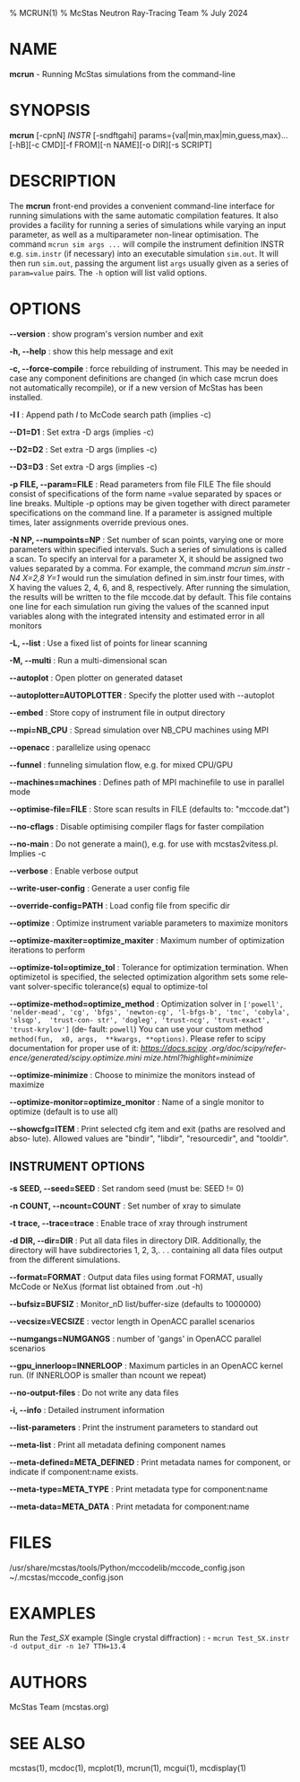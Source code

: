 % MCRUN(1)
% McStas Neutron Ray-Tracing Team
% July 2024

# NAME

**mcrun** - Running McStas simulations from the command-line

# SYNOPSIS

**mcrun** [-cpnN] *INSTR* [-sndftgahi] params={val|min,max|min,guess,max}... [-hB][-c CMD][-f FROM][-n NAME][-o DIR][-s SCRIPT]

# DESCRIPTION

The **mcrun** front-end provides a convenient command-line interface for running
simulations with the same automatic compilation features. It also provides a
facility for running a series of simulations while varying an input
parameter, as well as a multiparameter non-linear optimisation. The command
`mcrun sim args ...` will compile the instrument definition INSTR e.g.
`sim.instr` (if necessary) into an executable simulation `sim.out`. It will
then run `sim.out`, passing the argument list `args` usually given as a
series of `param=value` pairs. The `-h` option will list valid options.

# OPTIONS

**--version**
:   show program's version number and exit

**-h, --help**
:   show this help message and exit

**-c, --force-compile**
:   force rebuilding of instrument. This may be needed in case any
    component definitions are changed (in which case mcrun does not automatically
    recompile), or if a new version of McStas has been installed.

**-I I**
:   Append path *I* to McCode search path (implies -c)

**--D1=D1**
:   Set extra -D args (implies -c)

**--D2=D2**
:   Set extra -D args (implies -c)

**--D3=D3**
:   Set extra -D args (implies -c)

**-p FILE, --param=FILE**
:   Read parameters from file FILE
    The file should consist of specifications of the form name =value separated
    by spaces or line breaks. Multiple -p options may be given together with 
    direct parameter specifications on the command line. If a parameter is 
    assigned multiple times, later assignments override previous ones.

**-N NP, --numpoints=NP**
:   Set number of scan points, varying one or more parameters within specified 
    intervals. Such a series of simulations is called a scan. To specify an interval 
    for a parameter X, it should be assigned two values separated by a comma. 
    For example, the command *mcrun sim.instr -N4 X=2,8 Y=1* would run the 
    simulation defined in sim.instr four times, with X having the values 2, 4, 6, 
    and 8, respectively. After running the simulation, the results will be written 
    to the file mccode.dat by default. This file contains one line for each 
    simulation run giving the values of the scanned input variables along with 
    the integrated intensity and estimated error in all monitors

**-L, --list**
:   Use a fixed list of points for linear scanning

**-M, --multi**
:   Run a multi-dimensional scan

**--autoplot**
:   Open plotter on generated dataset

**--autoplotter=AUTOPLOTTER**
:   Specify the plotter used with --autoplot

**--embed**
:   Store copy of instrument file in output directory

**--mpi=NB_CPU**
:   Spread simulation over NB_CPU machines using MPI

**--openacc**
:   parallelize using openacc

**--funnel**
:   funneling simulation flow, e.g. for mixed CPU/GPU

**--machines=machines**
:   Defines path of MPI machinefile to use in parallel mode

**--optimise-file=FILE**
:   Store scan results in FILE (defaults to: "mccode.dat")

**--no-cflags**
:   Disable optimising compiler flags for faster compilation

**--no-main**
:   Do not generate a main(), e.g. for  use  with  mcstas2vitess.pl.
    Implies -c

**--verbose**
:   Enable verbose output

**--write-user-config**
:   Generate a user config file

**--override-config=PATH**
:   Load config file from specific dir

**--optimize**
:   Optimize instrument variable parameters to maximize monitors

**--optimize-maxiter=optimize_maxiter**
:   Maximum number of optimization iterations to perform

**--optimize-tol=optimize_tol**
:   Tolerance  for  optimization  termination.  When  optimizetol is
    specified, the selected optimization algorithm sets  some  rele‐
    vant solver-specific tolerance(s) equal to optimize-tol

**--optimize-method=optimize_method**
:   Optimization  solver  in `['powell', 'nelder-mead', 'cg', 'bfgs',
    'newton-cg', 'l-bfgs-b', 'tnc', 'cobyla',  'slsqp',  'trust-con‐
    str', 'dogleg', 'trust-ncg', 'trust-exact', 'trust-krylov']` (de‐
    fault: `powell`) You can use your custom  method  `method(fun,  x0,
    args,  **kwargs, **options)`. Please refer to scipy documentation
    for proper use of it:  *https://docs.scipy  .org/doc/scipy/refer‐
    ence/generated/scipy.optimize.mini mize.html?highlight=minimize*

**--optimize-minimize**
:   Choose to minimize the monitors instead of maximize

**--optimize-monitor=optimize_monitor**
:   Name of a single monitor to optimize (default is to use all)

**--showcfg=ITEM**
:   Print  selected  cfg item and exit (paths are resolved and abso‐
    lute). Allowed values are "bindir", "libdir", "resourcedir", and
    "tooldir".

## INSTRUMENT OPTIONS

**-s SEED, --seed=SEED**
:   Set random seed (must be: SEED != 0)

**-n COUNT, --ncount=COUNT**
:   Set number of xray to simulate

**-t trace, --trace=trace**
:   Enable trace of xray through instrument

**-d DIR, --dir=DIR**
:   Put all data files in directory DIR. Additionally, the directory will have
    subdirectories 1, 2, 3,. . . containing all data files output from the 
    different simulations.

**--format=FORMAT**
:   Output  data  files using format FORMAT, usually McCode or NeXus
    (format list obtained from <instr>.out -h)

**--bufsiz=BUFSIZ**
:   Monitor_nD list/buffer-size (defaults to 1000000)

**--vecsize=VECSIZE**
:   vector length in OpenACC parallel scenarios

**--numgangs=NUMGANGS**
:   number of 'gangs' in OpenACC parallel scenarios

**--gpu_innerloop=INNERLOOP**
:   Maximum particles in an OpenACC kernel  run.  (If  INNERLOOP  is
    smaller than ncount we repeat)

**--no-output-files**
:   Do not write any data files

**-i, --info**
:   Detailed instrument information

**--list-parameters**
:   Print the instrument parameters to standard out

**--meta-list**
:   Print all metadata defining component names

**--meta-defined=META_DEFINED**
:   Print  metadata  names  for  component,  or  indicate
    if component:name exists.

**--meta-type=META_TYPE**
:   Print metadata type for component:name

**--meta-data=META_DATA**
:   Print metadata for component:name

# FILES

/usr/share/mcstas/tools/Python/mccodelib/mccode_config.json
~/.mcstas/mccode_config.json

# EXAMPLES

Run the *Test_SX* example (Single crystal diffraction)
:   - `mcrun Test_SX.instr -d output_dir -n 1e7 TTH=13.4`

# AUTHORS

McStas Team (mcstas.org)

# SEE ALSO

mcstas(1), mcdoc(1), mcplot(1), mcrun(1), mcgui(1), mcdisplay(1)


